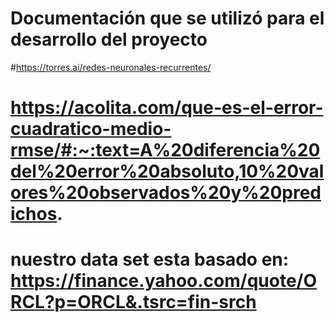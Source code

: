 # Documentación que se utilizó para el desarrollo del proyecto
#https://torres.ai/redes-neuronales-recurrentes/
# https://acolita.com/que-es-el-error-cuadratico-medio-rmse/#:~:text=A%20diferencia%20del%20error%20absoluto,10%20valores%20observados%20y%20predichos.

# nuestro data set esta basado en: https://finance.yahoo.com/quote/ORCL?p=ORCL&.tsrc=fin-srch

 
